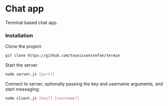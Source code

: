 # Chat app

Terminal based chat app.

### Installation 

Clone the project:

```bash
git clone https://github.com/teunissenstefan/termie
```

Start the server

```bash
node server.js [port?]
```

Connect to server, optionally passing the key and username arguments, and start messaging:
```bash
node client.js [key?] [username?]
```
